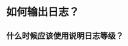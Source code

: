 # 如何输出日志？
<p id="oFEzaXgVDbChoTGnE3sSTX">

## 什么时候应该使用说明日志等级？

</p>

<p id="a5ALr4MCL8z51sisdqa4WF">



</p>
